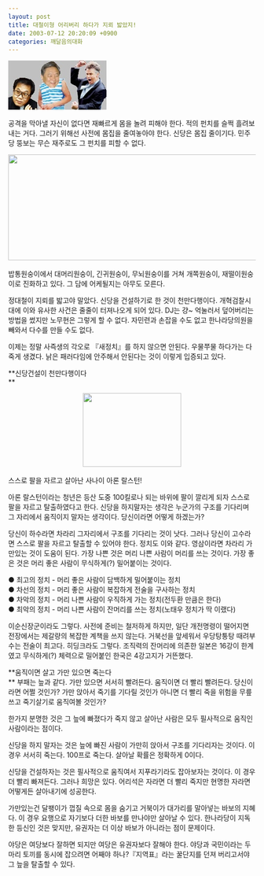 ```yaml
---
layout: post
title: 대철이형 어리버리 하다가 지뢰 밟았지!
date: 2003-07-12 20:20:09 +0900
categories: 깨달음의대화
---
```

<img src="./files/attach/images/198/297/001/1058008809.jpg" border="0" alt="" />  
  


공격을 막아낼 자신이 없다면 재빠르게 몸을 놀려 피해야 한다. 적의 펀치를 슬쩍 흘려보내는 거다. 그러기 위해선 사전에 몸집을 줄여놓아야 한다. 신당은 몸집 줄이기다. 민주당 뚱보는 무슨 재주로도 그 펀치를 피할 수 없다. 

<p align="center">
  <img src="http://drkimz.com/technote/board/board/upimg/1057833274.jpg" width="556" height="215" border="0" />
</p>

<p align="left">
  밥통원숭이에서 대머리원숭이, 긴귀원숭이, 무뇌원숭이를 거쳐 개쪽원숭이, 재떨이원숭이로 진화하고 있다. 그 담에 어케될지는 아무도 모른다.
</p>

정대철이 지뢰를 밟고야 말았다. 신당을 건설하기로 한 것이 천만다행이다. 개혁검찰시대에 이와 유사한 사건은 줄줄이 터져나오게 되어 있다. DJ는 걍~ 억눌러서 덮어버리는 방법을 썼지만 노무현은 그렇게 할 수 없다. 자민련과 손잡을 수도 없고 한나라당의원을 빼와서 다수를 만들 수도 없다. 

이제는 정말 사즉생의 각오로 『새정치』를 하지 않으면 안된다. 우물쭈물 하다가는 다죽게 생겼다. 낡은 패러다임에 안주해서 안된다는 것이 이렇게 입증되고 있다. 

**신당건설이 천만다행이다  
** 

<p align="center">
  <img src="http://drkimz.com/technote/board/private/upimg/1058006057.jpg" width="200" height="150" border="0" />
</p>

<p align="left">
  스스로 팔을 자르고 살아난 사나이 아론 랄스턴!
</p>아론 랄스턴이라는 청년은 등산 도중 100킬로나 되는 바위에 팔이 깔리게 되자 스스로 팔을 자르고 탈출하였다고 한다. 신당을 하지말자는 생각은 누군가의 구조를 기다리며 그 자리에서 움직이지 말자는 생각이다. 당신이라면 어떻게 하겠는가?

당신이 하수라면 차라리 그자리에서 구조를 기다리는 것이 낫다. 그러나 당신이 고수라면 스스로 팔을 자르고 탈출할 수 있어야 한다. 정치도 이와 같다. 영삼이라면 차라리 가만있는 것이 도움이 된다. 가장 나쁜 것은 머리 나쁜 사람이 머리를 쓰는 것이다. 가장 좋은 것은 머리 좋은 사람이 무식하게(?) 밀어붙이는 것이다. 

● 최고의 정치 - 머리 좋은 사람이 담백하게 밀어붙이는 정치  
● 차선의 정치 - 머리 좋은 사람이 복잡하게 전술을 구사하는 정치  
● 차악의 정치 - 머리 나쁜 사람이 우직하게 가는 정치(전두환 만큼은 한다)   
● 최악의 정치 - 머리 나쁜 사람이 잔머리를 쓰는 정치(노태우 정치가 딱 이랬다)

이순신장군이라도 그렇다. 사전에 준비는 철저하게 하지만, 일단 개전명령이 떨어지면 전장에서는 제갈량의 복잡한 계책을 쓰지 않는다. 거북선을 앞세워서 우당탕퉁탕 때려부수는 전술이 최고다. 히딩크라도 그렇다. 조직력의 잔머리에 의존한 일본은 16강이 한계였고 무식하게(?) 체력으로 밀어붙인 한국은 4강고지가 거뜬했다. 

**움직이면 살고 가만 있으면 죽는다  
** 부패는 늪과 같다. 가만 있으면 서서히 빨려든다. 움직이면 더 빨리 빨려든다. 당신이라면 어쩔 것인가? 가만 앉아서 죽기를 기다릴 것인가 아니면 더 빨리 죽을 위험을 무릎쓰고 죽기살기로 움직여볼 것인가?

한가지 분명한 것은 그 늪에 빠졌다가 죽지 않고 살아난 사람은 모두 필사적으로 움직인 사람이라는 점이다. 

신당을 하지 말자는 것은 늪에 빠진 사람이 가만히 앉아서 구조를 기다리자는 것이다. 이 경우 서서히 죽는다. 100프로 죽는다. 살아날 확률은 정확하게 0이다. 

신당을 건설하자는 것은 필사적으로 움직여서 지푸라기라도 잡아보자는 것이다. 이 경우 더 빨리 빠져든다. 그러나 희망은 있다. 어리석은 자라면 더 빨리 죽지만 현명한 자라면 어떻게든 살아내기에 성공한다. 

가만있는건 달팽이가 껍질 속으로 몸을 숨기고 거북이가 대가리를 말아넣는 바보의 지혜다. 이 경우 요행으로 자기보다 더한 바보를 만나야만 살아날 수 있다. 한나라당이 지독한 등신인 것은 맞지만, 유권자는 더 이상 바보가 아니라는 점이 문제이다. 

야당은 여당보다 잘하면 되지만 여당은 유권자보다 잘해야 한다. 야당과 국민이라는 두 마리 토끼를 동시에 잡으려면 어째야 하나?『지역표』라는 꿀단지를 던져 버리고서야 그 늪을 탈출할 수 있다.